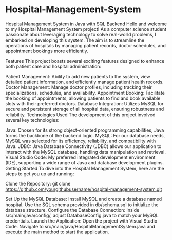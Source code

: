 # Hospital-Management-System
Hospital Management System in Java with SQL Backend
Hello and welcome to my Hospital Management System project! As a computer science student passionate about leveraging technology to solve real-world problems, I embarked on developing this system. The aim is to streamline the operations of hospitals by managing patient records, doctor schedules, and appointment bookings more efficiently.

Features
This project boasts several exciting features designed to enhance both patient care and hospital administration:

Patient Management: Ability to add new patients to the system, view detailed patient information, and efficiently manage patient health records.
Doctor Management: Manage doctor profiles, including tracking their specializations, schedules, and availability.
Appointment Booking: Facilitate the booking of appointments, allowing patients to find and book available slots with their preferred doctors.
Database Integration: Utilizes MySQL for secure and persistent storage of all hospital data, ensuring robustness and reliability.
Technologies Used
The development of this project involved several key technologies:

Java: Chosen for its strong object-oriented programming capabilities, Java forms the backbone of the backend logic.
MySQL: For our database needs, MySQL was selected for its efficiency, reliability, and compatibility with Java.
JDBC: Java Database Connectivity (JDBC) allows our application to interact with the MySQL database, handling data manipulation and retrieval.
Visual Studio Code: My preferred integrated development environment (IDE), supporting a wide range of Java and database development plugins.
Getting Started
To dive into the Hospital Management System, here are the steps to get you up and running:

Clone the Repository:
git clone https://github.com/yourgithubusername/hospital-management-system.git

Set Up the MySQL Database:
Install MySQL and create a database named hospital.
Use the SQL schema provided in db/schema.sql to initialize the database structure.
Configure the Database Connection:
Inside src/main/java/config/, adjust DatabaseConfig.java to match your MySQL credentials.
Launch the Application:
Open the project with Visual Studio Code.
Navigate to src/main/java/HospitalManagementSystem.java and execute the main method to start the application.
